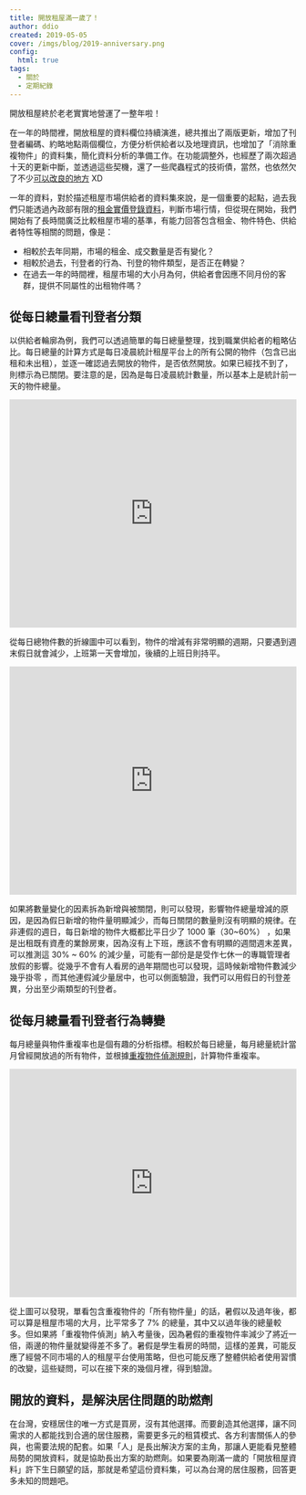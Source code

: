 ```yaml
---
title: 開放租屋滿一歲了！
author: ddio
created: 2019-05-05
cover: /imgs/blog/2019-anniversary.png
config: 
  html: true
tags:
  - 關於
  - 定期紀錄
---
```


開放租屋終於老老實實地營運了一整年啦！

在一年的時間裡，開放租屋的資料欄位持續演進，總共推出了兩版更新，增加了刊登者編碼、約略地點兩個欄位，方便分析供給者以及地理資訊，也增加了「消除重複物件」的資料集，簡化資料分析的準備工作。在功能調整外，也經歷了兩次超過十天的更新中斷，並透過這些契機，還了一些爬蟲程式的技術債，當然，也依然欠了不少[可以改良的地方](https://github.com/g0v/tw-rental-house-data/issues) XD

<!--more-->

一年的資料，對於描述租屋市場供給者的資料集來說，是一個重要的起點，過去我們只能透過內政部有限的[租金實價登錄資料](http://pip.moi.gov.tw/V2/A/SCRA0201.aspx)，判斷市場行情，但從現在開始，我們開始有了長時間廣泛比較租屋市場的基準，有能力回答包含租金、物件特色、供給者特性等相關的問題，像是：

- 相較於去年同期，市場的租金、成交數量是否有變化？
- 相較於過去，刊登者的行為、刊登的物件類型，是否正在轉變？
- 在過去一年的時間裡，租屋市場的大小月為何，供給者會因應不同月份的客群，提供不同屬性的出租物件嗎？

## 從每日總量看刊登者分類

以供給者輪廓為例，我們可以透過簡單的每日總量整理，找到職業供給者的粗略佔比。每日總量的計算方式是每日凌晨統計租屋平台上的所有公開的物件（包含已出租和未出租），並逐一確認過去開放的物件，是否依然開放。如果已經找不到了，則標示為已關閉。要注意的是，因為是每日凌晨統計數量，所以基本上是統計前一天的物件總量。

<iframe src="https://plotdb.io/v/chart/21620" width="100%" height="400px" allowfullscreen="true" frameborder="0"></iframe>

從每日總物件數的折線圖中可以看到，物件的增減有非常明顯的週期，只要遇到週末假日就會減少，上班第一天會增加，後續的上班日則持平。

<iframe src="https://plotdb.io/v/chart/21634" width="100%" height="400px" allowfullscreen="true" frameborder="0"></iframe>

如果將數量變化的因素拆為新增與被關閉，則可以發現，影響物件總量增減的原因，是因為假日新增的物件量明顯減少，而每日關閉的數量則沒有明顯的規律。在非連假的週日，每日新增的物件大概都比平日少了 1000 筆（30~60%） ，如果是出租既有資產的業餘房東，因為沒有上下班，應該不會有明顯的週間週末差異，可以推測這 30% ~ 60% 的減少量，可能有一部份是是受作七休一的專職管理者放假的影響。從幾乎不會有人看房的過年期間也可以發現，這時候新增物件數減少幾乎掛零 ，而其他連假減少量居中，也可以側面驗證，我們可以用假日的刊登差異，分出至少兩類型的刊登者。

## 從每月總量看刊登者行為轉變

每月總量與物件重複率也是個有趣的分析指標。相較於每日總量，每月總量統計當月曾經開放過的所有物件，並根據[重複物件偵測規則](https://medium.com/p/2b5ad5f50161)，計算物件重複率。

<iframe src="https://plotdb.io/v/chart/21632" width="100%" height="400px" allowfullscreen="true" frameborder="0"></iframe>

從上圖可以發現，單看包含重複物件的「所有物件量」的話，暑假以及過年後，都可以算是租屋市場的大月，比平常多了 7% 的總量，其中又以過年後的總量較多。但如果將「重複物件偵測」納入考量後，因為暑假的重複物件率減少了將近一倍，兩邊的物件量就變得差不多了。暑假是學生看房的時間，這樣的差異，可能反應了經營不同市場的人的租屋平台使用策略，但也可能反應了整體供給者使用習慣的改變，這些疑問，可以在接下來的幾個月裡，得到驗證。

## 開放的資料，是解決居住問題的助燃劑

在台灣，安穩居住的唯一方式是買房，沒有其他選擇。而要創造其他選擇，讓不同需求的人都能找到合適的居住服務，需要更多元的租賃模式、各方利害關係人的參與，也需要法規的配套。如果「人」是長出解決方案的主角，那讓人更能看見整體局勢的開放資料，就是協助長出方案的助燃劑。如果要為剛滿一歲的「開放租屋資料」許下生日願望的話，那就是希望這份資料集，可以為台灣的居住服務，回答更多未知的問題吧。
